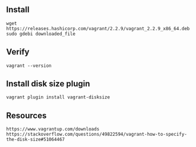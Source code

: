## Install
```
wget https://releases.hashicorp.com/vagrant/2.2.9/vagrant_2.2.9_x86_64.deb
sudo gdebi downloaded_file
```
## Verify
```
vagrant --version
```
## Install disk size plugin
```
vagrant plugin install vagrant-disksize
```
## Resources
```
https://www.vagrantup.com/downloads
https://stackoverflow.com/questions/49822594/vagrant-how-to-specify-the-disk-size#51064467
```
